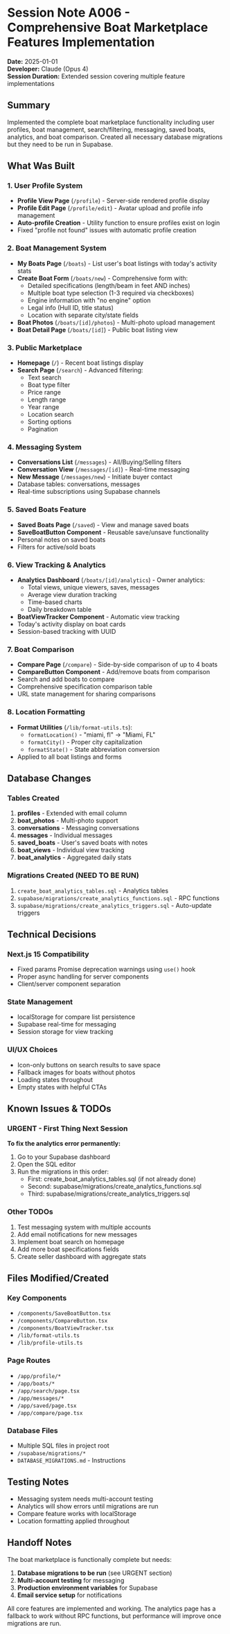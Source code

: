 # Session Note A006 - Comprehensive Boat Marketplace Features Implementation

**Date:** 2025-01-01  
**Developer:** Claude (Opus 4)  
**Session Duration:** Extended session covering multiple feature implementations  

## Summary
Implemented the complete boat marketplace functionality including user profiles, boat management, search/filtering, messaging, saved boats, analytics, and boat comparison. Created all necessary database migrations but they need to be run in Supabase.

## What Was Built

### 1. User Profile System
- **Profile View Page** (`/profile`) - Server-side rendered profile display
- **Profile Edit Page** (`/profile/edit`) - Avatar upload and profile info management
- **Auto-profile Creation** - Utility function to ensure profiles exist on login
- Fixed "profile not found" issues with automatic profile creation

### 2. Boat Management System
- **My Boats Page** (`/boats`) - List user's boat listings with today's activity stats
- **Create Boat Form** (`/boats/new`) - Comprehensive form with:
  - Detailed specifications (length/beam in feet AND inches)
  - Multiple boat type selection (1-3 required via checkboxes)
  - Engine information with "no engine" option
  - Legal info (Hull ID, title status)
  - Location with separate city/state fields
- **Boat Photos** (`/boats/[id]/photos`) - Multi-photo upload management
- **Boat Detail Page** (`/boats/[id]`) - Public boat listing view

### 3. Public Marketplace
- **Homepage** (`/`) - Recent boat listings display
- **Search Page** (`/search`) - Advanced filtering:
  - Text search
  - Boat type filter
  - Price range
  - Length range
  - Year range
  - Location search
  - Sorting options
  - Pagination

### 4. Messaging System
- **Conversations List** (`/messages`) - All/Buying/Selling filters
- **Conversation View** (`/messages/[id]`) - Real-time messaging
- **New Message** (`/messages/new`) - Initiate buyer contact
- Database tables: conversations, messages
- Real-time subscriptions using Supabase channels

### 5. Saved Boats Feature
- **Saved Boats Page** (`/saved`) - View and manage saved boats
- **SaveBoatButton Component** - Reusable save/unsave functionality
- Personal notes on saved boats
- Filters for active/sold boats

### 6. View Tracking & Analytics
- **Analytics Dashboard** (`/boats/[id]/analytics`) - Owner analytics:
  - Total views, unique viewers, saves, messages
  - Average view duration tracking
  - Time-based charts
  - Daily breakdown table
- **BoatViewTracker Component** - Automatic view tracking
- Today's activity display on boat cards
- Session-based tracking with UUID

### 7. Boat Comparison
- **Compare Page** (`/compare`) - Side-by-side comparison of up to 4 boats
- **CompareButton Component** - Add/remove boats from comparison
- Search and add boats to compare
- Comprehensive specification comparison table
- URL state management for sharing comparisons

### 8. Location Formatting
- **Format Utilities** (`/lib/format-utils.ts`):
  - `formatLocation()` - "miami, fl" → "Miami, FL" 
  - `formatCity()` - Proper city capitalization
  - `formatState()` - State abbreviation conversion
- Applied to all boat listings and forms

## Database Changes

### Tables Created
1. **profiles** - Extended with email column
2. **boat_photos** - Multi-photo support
3. **conversations** - Messaging conversations
4. **messages** - Individual messages
5. **saved_boats** - User's saved boats with notes
6. **boat_views** - Individual view tracking
7. **boat_analytics** - Aggregated daily stats

### Migrations Created (NEED TO BE RUN)
1. `create_boat_analytics_tables.sql` - Analytics tables
2. `supabase/migrations/create_analytics_functions.sql` - RPC functions
3. `supabase/migrations/create_analytics_triggers.sql` - Auto-update triggers

## Technical Decisions

### Next.js 15 Compatibility
- Fixed params Promise deprecation warnings using `use()` hook
- Proper async handling for server components
- Client/server component separation

### State Management
- localStorage for compare list persistence
- Supabase real-time for messaging
- Session storage for view tracking

### UI/UX Choices
- Icon-only buttons on search results to save space
- Fallback images for boats without photos
- Loading states throughout
- Empty states with helpful CTAs

## Known Issues & TODOs

### URGENT - First Thing Next Session
**To fix the analytics error permanently:**
1. Go to your Supabase dashboard
2. Open the SQL editor
3. Run the migrations in this order:
   - First: create_boat_analytics_tables.sql (if not already done)
   - Second: supabase/migrations/create_analytics_functions.sql
   - Third: supabase/migrations/create_analytics_triggers.sql

### Other TODOs
1. Test messaging system with multiple accounts
2. Add email notifications for new messages
3. Implement boat search on homepage
4. Add more boat specifications fields
5. Create seller dashboard with aggregate stats

## Files Modified/Created

### Key Components
- `/components/SaveBoatButton.tsx`
- `/components/CompareButton.tsx`
- `/components/BoatViewTracker.tsx`
- `/lib/format-utils.ts`
- `/lib/profile-utils.ts`

### Page Routes
- `/app/profile/*`
- `/app/boats/*`
- `/app/search/page.tsx`
- `/app/messages/*`
- `/app/saved/page.tsx`
- `/app/compare/page.tsx`

### Database Files
- Multiple SQL files in project root
- `/supabase/migrations/*`
- `DATABASE_MIGRATIONS.md` - Instructions

## Testing Notes
- Messaging system needs multi-account testing
- Analytics will show errors until migrations are run
- Compare feature works with localStorage
- Location formatting applied throughout

## Handoff Notes
The boat marketplace is functionally complete but needs:
1. **Database migrations to be run** (see URGENT section)
2. **Multi-account testing** for messaging
3. **Production environment variables** for Supabase
4. **Email service setup** for notifications

All core features are implemented and working. The analytics page has a fallback to work without RPC functions, but performance will improve once migrations are run.